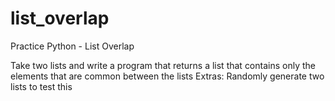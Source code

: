# list_overlap  
Practice Python - List Overlap  

Take two lists and write a program that returns a list that contains only the elements that are common between the lists Extras: Randomly generate two lists to test this
